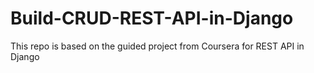 # Build-CRUD-REST-API-in-Django
This repo is based on the guided project from Coursera for REST API in Django

